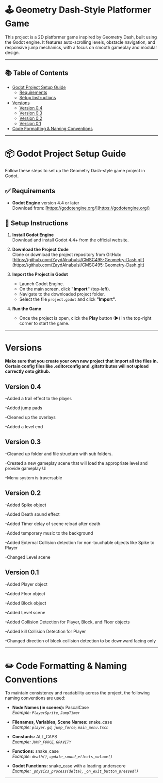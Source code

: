 # 🕹️ Geometry Dash-Style Platformer Game

This project is a 2D platformer game inspired by Geometry Dash, built using the Godot engine. It features auto-scrolling levels, obstacle navigation, and responsive jump mechanics, with a focus on smooth gameplay and modular design.
___

## 📚 Table of Contents

- [Godot Project Setup Guide](#-godot-project-setup-guide)
  - [Requirements](#-requirements)
  - [Setup Instructions](#-setup-instructions)
- [Versions](#versions)
  - [Version 0.4](#version-04)
  - [Version 0.3](#version-03)
  - [Version 0.2](#version-02)
  - [Version 0.1](#version-01)
- [Code Formatting & Naming Conventions](#️-code-formatting--naming-conventions)

---


# 📦 Godot Project Setup Guide

Follow these steps to set up the Geometry Dash-style game project in Godot.

## ✅ Requirements

- **Godot Engine** version 4.4 or later  
  Download from: [https://godotengine.org/](https://godotengine.org/)

## 🚀 Setup Instructions

1. **Install Godot Engine**  
   Download and install Godot 4.4+ from the official website.

2. **Download the Project Code**  
   Clone or download the project repository from GitHub:  
   [https://github.com/ZaydAlnabulsi/CMSC495-Geometry-Dash.git](https://github.com/ZaydAlnabulsi/CMSC495-Geometry-Dash.git)

3. **Import the Project in Godot**  
   - Launch Godot Engine.
   - On the main screen, click **"Import"** (top-left).
   - Navigate to the downloaded project folder.
   - Select the file `project.godot` and click **"Import"**.

4. **Run the Game**  
   - Once the project is open, click the **Play** button (▶) in the top-right corner to start the game.

---

# Versions
**Make sure that you create your own new project that import all the files in. Certain config files like .editorconfig and .gitattributes will not upload correctly onto github.**

## **Version 0.4**

  -Added a trail effect to the player.
  
  -Added jump pads
  
  -Cleaned up the overlays
  
  -Added a level end

## **Version 0.3**

  -Cleaned up folder and file structure with sub folders.
  
  -Created a new gameplay scene that will load the appropriate level and provide gameplay UI

  -Menu system is traversable 

## **Version 0.2**

  -Added Spike object

  -Added Death sound effect

  -Added Timer delay of scene reload after death

  -Added temporary music to the background

  -Added External Collision detection for non-touchable objects like Spike to Player

  -Changed Level scene

## **Version 0.1**
  -Added Player object

  -Added Floor object

  -Added Block object

  -Added Level scene

  -Added Collision Detection for Player, Block, and Floor objects

  -Added kill Collision Detection for Player

  -Changed direction of block collision detection to be downward facing only

---
# ✏️ Code Formatting & Naming Conventions

To maintain consistency and readability across the project, the following naming conventions are used:

- **Node Names (in scenes):** PascalCase  
  _Example: `PlayerSprite`, `JumpTimer`_

- **Filenames, Variables, Scene Names:** snake_case  
  _Example: `player.gd`, `jump_force`, `main_menu.tscn`_

- **Constants:** ALL_CAPS  
  _Example: `JUMP_FORCE`, `GRAVITY`_

- **Functions:** snake_case  
  _Example: `death()`, `update_sound_effects_volume()`_

- **Godot Functions:** snake_case with a leading underscore  
  _Example: `_physics_process(delta)`, `_on_exit_button_pressed()`_

---
